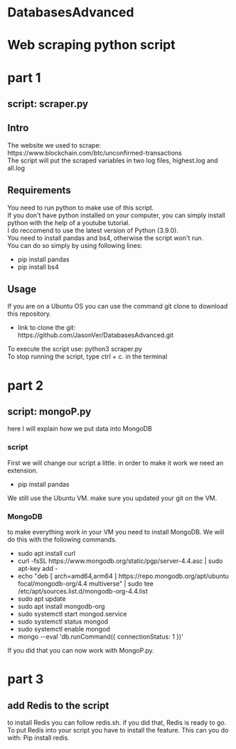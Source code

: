 # DatabasesAdvanced

<h1> Web scraping python script </h1>
<h1> part 1</h1>
<h2>script: scraper.py</h2>
<h2> Intro </h2>
The website we used to scrape: https://www.blockchain.com/btc/unconfirmed-transactions <br>
The script will put the scraped variables in two log files, highest.log and all.log <br>

<h2> Requirements </h2>
You need to run python to make use of this script. <br>
If you don't have python installed on your computer, you can simply install python with the help of a youtube tutorial. <br>
I do reccomend to use the latest version of Python (3.9.0). <br>
You need to install pandas and bs4, otherwise the script won't run. <br>
You can do so simply by using following lines: <br>
<ul>
  <li> pip install pandas </li>
  <li> pip install bs4 </li>
</ul>

<h2> Usage </h2>
If you are on a Ubuntu OS you can use the command git clone to download this repository. <br>
<ul>
  <li> link to clone the git: https://github.com/JasonVer/DatabasesAdvanced.git </li>
</ul>
To execute the script use: python3 scraper.py <br>
To stop running the script, type ctrl + c. in the terminal <br>

<h1>part 2</h1>
<h2> script: mongoP.py </h2>
here I will explain how we put data into MongoDB
<h3>script</h3>
First we will change our script a little. in order to make it work we need an extension.
<ul>
  <li> pip install pandas </li>
 </ul>
 
 We still use the Ubuntu VM.
 make sure you updated your git on the VM.
 <h3>MongoDB</h3>
 to make everything work in your VM you need to install MongoDB. We will do this with the following commands.
 <ul>
 <li>sudo apt install curl</li>
<li>curl -fsSL https://www.mongodb.org/static/pgp/server-4.4.asc | sudo apt-key add -</li>
<li>echo "deb [ arch=amd64,arm64 ] https://repo.mongodb.org/apt/ubuntu focal/mongodb-org/4.4 multiverse" | sudo tee /etc/apt/sources.list.d/mongodb-org-4.4.list</li>
<li>sudo apt update</li>
<li>sudo apt install mongodb-org</li>
<li>sudo systemctl start mongod.service</li>
<li>sudo systemctl status mongod</li>
<li>sudo systemctl enable mongod</li>
<li>mongo --eval 'db.runCommand({ connectionStatus: 1 })'</li>
</ul>

If you did that you can now work with MongoP.py.

<h1> part 3</h1>
<h2> add Redis to the script</h2>
to install Redis you can follow redis.sh. if you did that, Redis is ready to go.
To put Redis into your script you have to install the feature.
This can you do with: Pip install redis.
